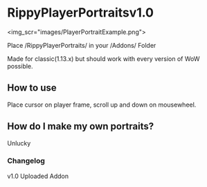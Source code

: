 # RippyPlayerPortraitsv1.0

<img_scr="images/PlayerPortraitExample.png">

Place /RippyPlayerPortraits/ in your /Addons/ Folder

Made for classic(1.13.x) but should work with every version of WoW possible.

## How to use

Place cursor on player frame, scroll up and down on mousewheel.

## How do I make my own portraits?

Unlucky

### Changelog

v1.0 Uploaded Addon
